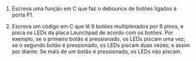 1. Escreva uma função em C que faz o debounce de botões ligados à porta P1.

2. Escreva um código em C que lê 9 botões multiplexados por 6 pinos, e pisca os LEDs da placa Launchpad de acordo com os botões. Por exemplo, se o primeiro botão é pressionado, os LEDs piscam uma vez; se o segundo botão é pressionado, os LEDs piscam duas vezes; e assim por diante. Se mais de um botão é pressionado, os LEDs não piscam.
